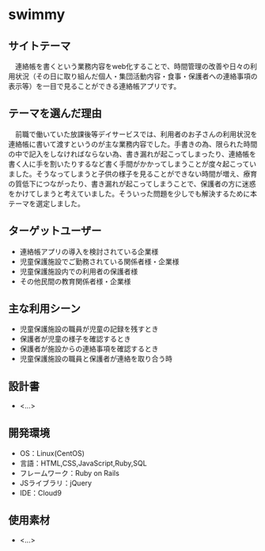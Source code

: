 # swimmy

## サイトテーマ

　連絡帳を書くという業務内容をweb化することで、時間管理の改善や日々の利用状況（その日に取り組んだ個人・集団活動内容・食事・保護者への連絡事項の表示等）を一目で見ることができる連絡帳アプリです。

## テーマを選んだ理由

　前職で働いていた放課後等デイサービスでは、利用者のお子さんの利用状況を連絡帳に書いて渡すというのが主な業務内容でした。手書きの為、限られた時間の中で記入をしなければならない為、書き漏れが起こってしまったり、連絡帳を書く人に手を割いたりするなど書く手間がかかってしまうことが度々起こっていました。そうなってしまうと子供の様子を見ることができない時間が増え、療育の質低下につながったり、書き漏れが起こってしまうことで、保護者の方に迷惑をかけてしまうと考えていました。そういった問題を少しでも解決するために本テーマを選定しました。

## ターゲットユーザー

* 連絡帳アプリの導入を検討されている企業様
* 児童保護施設でご勤務されている関係者様・企業様
* 児童保護施設内での利用者の保護者様
* その他民間の教育関係者様・企業様

## 主な利用シーン

* 児童保護施設の職員が児童の記録を残すとき
* 保護者が児童の様子を確認するとき
* 保護者が施設からの連絡事項を確認するとき
* 児童保護施設の職員と保護者が連絡を取り合う時

## 設計書
- <...>

## 開発環境
- OS：Linux(CentOS)
- 言語：HTML,CSS,JavaScript,Ruby,SQL
- フレームワーク：Ruby on Rails
- JSライブラリ：jQuery
- IDE：Cloud9

## 使用素材
- <...>
